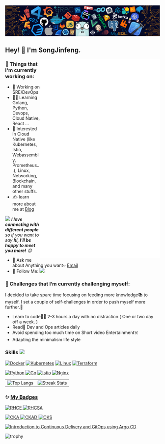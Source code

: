 
<!-- Greeting -->
<!-- ![Banner](assets/Bottom_up.svg) -->
![](assets/tools.png)

<!-- <img align="right" width="33%" style="margin-bottom: 2em" src="https://raw.githubusercontent.com/SJFCS/SJFCS/main/assets/Popper.png">  -->

## Hey! :wave: I'm SongJinfeng.

<!-- [![Typing SVG](https://readme-typing-svg.herokuapp.com?color=%2336BCF7&center=true&vCenter=true&width=600&lines=Hi+there+👋,+I+am+SongJinfeng;+Welcome+to+My+Profile!;Over+4+years+of+programming+experience;Always+learning+new+things+;Machine+learning+enthusiast+;Kaggle+community+member)](https://git.io/typing-svg) -->

<!--Introduction -->

<img src="/github-metrics.svg" alt="Metrics" align="right" width="390">

### 💼 Things that I'm currently working on: 

- 🤖 Working on SRE/DevOps
- 👨‍💻 Learning Golang, Python, Devops, Cloud Native, React ...
- 🎣 Interested in Cloud Native (like Kubernetes, Istio, Webassembly, Prometheus...), Linux, Networking, Blockchain, and many other stuffs.
- ✍️ learn more about me at [Blog](https://www.cloudnative.love/)

<img src="https://media.giphy.com/media/LnQjpWaON8nhr21vNW/giphy.gif" width="40"> <em><b>I love connecting with different people</b> so if you want to say <b>hi, I'll be happy to meet you more!</b> :blush:</em>

- 💬 Ask me about Anything you want~ [Email](mailto:song.jinfeng@outlook.com)
- 👏 Follow Me: [![](https://img.shields.io/github/followers/SJFCS?label=follow%20me&style=social)](https://github.com/SJFCS/SJFCS)

### 🌱 Challenges that I’m currently challenging myself:
I decided to take spare time focusing on feeding more knowledge:books: to myself. I set a couple of self-challenges in order to push myself more further.:running: 

* Learn to code:man_technologist: 2-3 hours a day with no distraction ( One or two day off a week. ) 
* Read:newspaper: Dev and Ops articles daily 
* Avoid spending too much time on Short video Entertainment:skull_and_crossbones:
* Adapting the minimalism life style

<!-- Your badges -->
### Skills <img src="https://media.giphy.com/media/WUlplcMpOCEmTGBtBW/giphy.gif" width="30">

<!-- Badges List: https://github.com/alexandresanlim/Badges4-README.md-Profile -->

[![Docker](https://img.shields.io/badge/Docker-2CA5E0?style=for-the-badge&logo=docker&logoColor=white)](https://www.docker.com/)
[![Kubernetes](https://img.shields.io/badge/kubernetes-%23326ce5.svg?style=for-the-badge&logo=kubernetes&logoColor=white)](https://github.com/kubernetes/kubernetes)
[![Linux](https://img.shields.io/badge/Linux-FCC624?style=for-the-badge&logo=linux&logoColor=black)](https://github.com/torvalds/linux)
[![Terraform](https://img.shields.io/badge/Terraform-7B42BC?style=for-the-badge&logo=terraform&logoColor=white)](https://github.com/hashicorp/terraform)

[![Python](https://img.shields.io/badge/python-%2314354C.svg?style=for-the-badge&logo=python&logoColor=white)](https://github.com/python/cpython)
[![Go](https://img.shields.io/badge/go-%2300ADD8.svg?style=for-the-badge&logo=go&logoColor=white)](https://github.com/golang/go)
[![Istio](https://img.shields.io/badge/Istio-466BB0?style=for-the-badge&logo=Istio&logoColor=white)](https://github.com/istio/istio)
[![Nginx](https://img.shields.io/badge/Nginx-%23009639.svg?style=for-the-badge&logo=nginx&logoColor=white)](https://github.com/nginx/nginx)

<!-- <img src="https://github-readme-stats.vercel.app/api?username=SJFCS&theme=graywhite&show_icons=true"  width="500" height="auto" align="right" alt="github stats" /> -->


<table style="width:100%" ><tr>
<td><img src=https://github-readme-stats.vercel.app/api/top-langs/?username=SJFCS&theme=default&layout=compact&hide=css,html,smarty,TypeScript width="auto" height="160" alt="Top Langs" border=0></td>
<td><img src=https://github-readme-streak-stats.herokuapp.com/?user=SJFCS width="auto" height="160" alt="Streak Stats" border=0></td>
</tr></table>

<!-- <img src="https://activity-graph.herokuapp.com/graph?username=SJFCS&hide_border=true&theme=github-light"  width="auto" height="auto" align="center" alt="Contribution Graph" />  -->


### ✨ [My Badges](https://www.credly.com/users/username.songjinfeng)

<p align=""> 
  <a href="https://www.credly.com/badges/14b87040-30ed-446d-b269-b693a2f0a0d0">
    <img width="200" height="200" src="https://images.credly.com/size/220x220/images/19c4e804-54fe-4857-b022-7cfd5520596c/image.png" alt="RHCE" />
  </a>
  <a href="https://www.credly.com/badges/46d4a035-24e7-4408-9237-42eba03c64cf">
    <img width="200" height="200" src="https://images.credly.com/size/220x220/images/572de0ba-2c59-4816-a59d-b0e1687e45ee/image.png" alt="RHCSA" />
  </a>
</p>

<p align=""> 
  <a href="https://www.credly.com/badges/7f665fcf-c0a4-44e7-8b09-06584280dfc2">
    <img width="200" height="200" src="https://images.credly.com/size/220x220/images/8b8ed108-e77d-4396-ac59-2504583b9d54/cka_from_cncfsite__281_29.png" alt="CKA" />
  </a>
  <a href="https://www.credly.com/badges/c37a3b97-5438-4c05-a28b-6ea2d6f38905">
    <img width="200" height="200" src="https://images.credly.com/size/220x220/images/f88d800c-5261-45c6-9515-0458e31c3e16/ckad_from_cncfsite.png" alt="CKAD" />
  </a>
  <a href="https://www.credly.com/badges/02d42601-dfd8-41de-a90b-6e1aba0c716d">
    <img width="200" height="200" src="https://images.credly.com/size/220x220/images/9945dfcb-1cca-4529-85e6-db1be3782210/kubernetes-security-specialist-logo2.png" alt="CKS" />
  </a> 
</p>

<p align=""> 
  <a href="https://www.credential.net/d8d99fb8-92b1-4fee-8e71-cd6158277c19#gs.46sctu">
    <img width="200" height="200" src="https://api.accredible.com/v1/frontend/credential_website_embed_image/badge/79461204" alt="Introduction to Continuous Delivery and GitOps using Argo CD" />
  </a>
</p>

<p align=""> 
  <img src="https://github-profile-trophy.vercel.app/?username=SJFCS&row=1" alt="trophy" />
</p>

<!-- ![Banner](assets/Bottom_down.svg) -->
